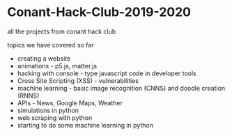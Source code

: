 # Conant-Hack-Club-2019-2020
all the projects from conant hack club

topics we have covered so far

- creating a website
- animations - p5.js, matter.js
- hacking with console - type javascript code in developer tools
- Cross Site Scripting (XSS) - vulnerabilities
- machine learning - basic image recognition (CNNS) and doodle creation (RNNS)
- APIs - News, Google Maps, Weather
- simulations in python
- web scraping with python
- starting to do some machine learning in python
